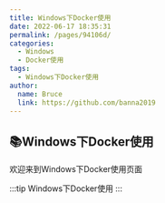 ```yaml
---
title: Windows下Docker使用
date: 2022-06-17 18:35:31
permalink: /pages/94106d/
categories:
  - Windows
  - Docker使用
tags:
  - Windows下Docker使用
author: 
  name: Bruce
  link: https://github.com/banna2019
---
```


## 📚Windows下Docker使用
欢迎来到Windows下Docker使用页面

:::tip
Windows下Docker使用
:::